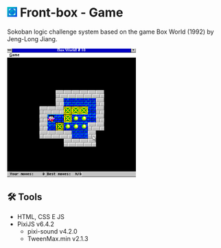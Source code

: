 
# <img src="https://raw.githubusercontent.com/DevAndreAkira/front-box/master/img/favicon.png" alt="Icon" width="23" /> Front-box - Game

Sokoban logic challenge system based on the game Box World (1992) by Jeng-Long Jiang.

<img src="https://raw.githubusercontent.com/DevAndreAkira/front-box/master/img/10.png" alt="Box World(1992)" width="300" />


## 🛠 Tools
- HTML, CSS E JS
- PixiJS v6.4.2
    - pixi-sound v4.2.0
    - TweenMax.min v2.1.3

<!-- 
## 👍 Feedback

Curtiu o projeto? Entre em contato [aqui](https://devandreakira.github.io/portfolio_devandreakira/contato).
-->
